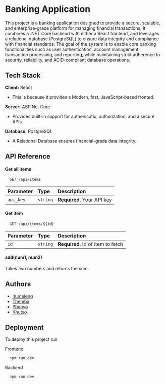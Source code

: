 
# Banking Application

This project is a banking application designed to provide a secure, scalable, and enterprise-grade platform for managing financial transactions. It combines a .NET Core backend with either a React frontend, and leverages a relational database (PostgreSQL) to ensure data integrity and compliance with financial standards. The goal of the system is to enable core banking functionalities such as user authentication, account management, transaction processing, and reporting, while maintaining strict adherence to security, reliability, and ACID-compliant database operations.


## Tech Stack

**Client:** React
- This is because it provides a Modern, fast, JavaScript-based fronted.

**Server:** ASP.Net Core
- Provides built-in support for authenicatio, authorization, and a secure APIs.

**Database:** PostgreSQL

- A Relational Database ensures financial-grade data integrity.


## API Reference

#### Get all items

```http
  GET /api/items
```

| Parameter | Type     | Description                |
| :-------- | :------- | :------------------------- |
| `api_key` | `string` | **Required**. Your API key |

#### Get item

```http
  GET /api/items/${id}
```

| Parameter | Type     | Description                       |
| :-------- | :------- | :-------------------------------- |
| `id`      | `string` | **Required**. Id of item to fetch |

#### add(num1, num2)

Takes two numbers and returns the sum.


## Authors

- [Itumeleng](https://www.github.com/MonoxTI)
- [Themba](https://www.github.com/octokatherine)
- [Phenyo](https://www.github.com/octokatherine)
- [Khutso](https://www.github.com/octokatherine)

## Deployment

To deploy this project run

Frontend
```bash
  npm run dev
```
Backend
```bash
  npm run dev
```
